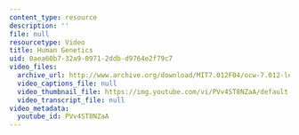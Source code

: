 ```yaml
---
content_type: resource
description: ''
file: null
resourcetype: Video
title: Human Genetics
uid: 0aea60b7-32a9-0971-2ddb-d9764e2f79c7
video_files:
  archive_url: http://www.archive.org/download/MIT7.012F04/ocw-7.012-lec9-27sep2004-220k.mp4
  video_captions_file: null
  video_thumbnail_file: https://img.youtube.com/vi/PVv4ST8NZaA/default.jpg
  video_transcript_file: null
video_metadata:
  youtube_id: PVv4ST8NZaA
---
```

